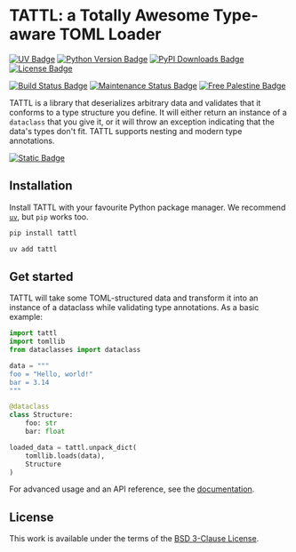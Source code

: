 # TATTL: a Totally Awesome Type-aware TOML Loader

[<img alt="UV Badge" src="https://img.shields.io/endpoint?url=https%3A%2F%2Fraw.githubusercontent.com%2Fastral-sh%2Fuv%2Frefs%2Fheads%2Fmain%2Fassets%2Fbadge%2Fv0.json&style=for-the-badge">](https://docs.astral.sh/uv/)
[<img alt="Python Version Badge" src="https://img.shields.io/python/required-version-toml?tomlFilePath=https%3A%2F%2Fraw.githubusercontent.com%2Fthcrt%2Ftattl%2Frefs%2Fheads%2Fmain%2Fpyproject.toml&style=for-the-badge">](#)
[<img alt="PyPI Downloads Badge" src="https://img.shields.io/pypi/dm/tattl?style=for-the-badge&color=blue">](https://pypi.org/project/tattl/)
[<img alt="License Badge" src="https://img.shields.io/pypi/l/tattl?style=for-the-badge&color=blue">](./LICENSE)

[<img alt="Build Status Badge" src="https://img.shields.io/github/actions/workflow/status/thcrt/tattl/publish.yml?event=release&style=for-the-badge">](https://github.com/thcrt/tattl/actions/workflows/publish.yml)
[<img alt="Maintenance Status Badge" src="https://img.shields.io/maintenance/yes/2024?style=for-the-badge">](https://github.com/thcrt/tattl/pulse)
[<img alt="Free Palestine Badge" src="https://img.shields.io/badge/Free%20-%20Palestine%20-%20red?style=for-the-badge">](https://bdsmovement.net/)

TATTL is a library that deserializes arbitrary data and validates that it conforms to a type
structure you define. It will either return an instance of a `dataclass` that you give it, or it
will throw an exception indicating that the data's types don't fit. TATTL supports nesting and
modern type annotations.

<a href="https://thcrt.github.io/tattl/latest/">
    <img alt="Static Badge" src="https://img.shields.io/badge/Read the - Documentation%20-%20blue?style=for-the-badge">
</a>


## Installation

Install TATTL with your favourite Python package manager. We recommend [`uv`](https://docs.astral.sh/uv/), but `pip` works too.

```sh
pip install tattl
```

```sh
uv add tattl
```

## Get started

TATTL will take some TOML-structured data and transform it into an instance of a dataclass while validating type annotations. As a basic example:

```python
import tattl
import tomllib
from dataclasses import dataclass

data = """
foo = "Hello, world!"
bar = 3.14
"""

@dataclass
class Structure:
    foo: str
    bar: float

loaded_data = tattl.unpack_dict(
    tomllib.loads(data),
    Structure
)
```

For advanced usage and an API reference, see the [documentation](https://thcrt.github.io/tattl).

## License

This work is available under the terms of the [BSD 3-Clause License](LICENSE).

